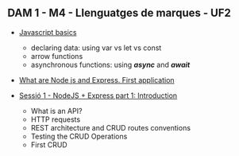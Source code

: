 ## DAM 1 - M4 - Llenguatges de marques - UF2
- [Javascript basics](extras/javascript_basics.md)
  - declaring data: using var vs let vs const
  - arrow functions
  - asynchronous functions: using _**async**_ and _**await**_

- [What are Node js and Express. First application](what_is_node_express_first_app.md)

- [Sessió 1 - NodeJS + Express part 1: Introduction](Sesion1/01_NodeJS_Express_part_1__Introduction.md)

  - What is an API?
  - HTTP requests
  - REST architecture and CRUD routes conventions
  - Testing the CRUD Operations
  - First CRUD 

<!-- 
 [Sessió 2 -  NodeJS + Express part 1: Introduction](01%20NodeJS_Express_part_1-%20Introduction%20.md)
- What is an API?-
- HTTP requests
- REST architecture and CRUD routes conventions
- Testing the CRUD Operations
- First CRUD

-->